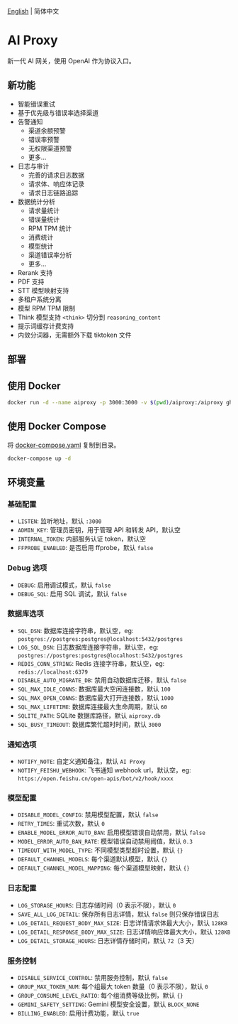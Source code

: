 
[English](./README.md) | 简体中文

# AI Proxy

新一代 AI 网关，使用 OpenAI 作为协议入口。

## 新功能

- 智能错误重试
- 基于优先级与错误率选择渠道
- 告警通知
  - 渠道余额预警
  - 错误率预警
  - 无权限渠道预警
  - 更多...
- 日志与审计
  - 完善的请求日志数据
  - 请求体、响应体记录
  - 请求日志链路追踪
- 数据统计分析
  - 请求量统计
  - 错误量统计
  - RPM TPM 统计
  - 消费统计
  - 模型统计
  - 渠道错误率分析
  - 更多...
- Rerank 支持
- PDF 支持
- STT 模型映射支持
- 多租户系统分离
- 模型 RPM TPM 限制
- Think 模型支持 `<think>` 切分到 `reasoning_content`
- 提示词缓存计费支持
- 内敛分词器，无需额外下载 tiktoken 文件

## 部署

## 使用 Docker

```bash
docker run -d --name aiproxy -p 3000:3000 -v $(pwd)/aiproxy:/aiproxy ghcr.io/labring/aiproxy:latest
```

## 使用 Docker Compose

将 [docker-compose.yaml](./docker-compose.yaml) 复制到目录。

```bash
docker-compose up -d
```

## 环境变量

### 基础配置

- `LISTEN`: 监听地址，默认 `:3000`
- `ADMIN_KEY`: 管理员密钥，用于管理 API 和转发 API，默认空
- `INTERNAL_TOKEN`: 内部服务认证 token，默认空
- `FFPROBE_ENABLED`: 是否启用 ffprobe，默认 `false`

### Debug 选项

- `DEBUG`: 启用调试模式，默认 `false`
- `DEBUG_SQL`: 启用 SQL 调试，默认 `false`

### 数据库选项

- `SQL_DSN`: 数据库连接字符串，默认空，eg: `postgres://postgres:postgres@localhost:5432/postgres`
- `LOG_SQL_DSN`: 日志数据库连接字符串，默认空，eg: `postgres://postgres:postgres@localhost:5432/postgres`
- `REDIS_CONN_STRING`: Redis 连接字符串，默认空，eg: `redis://localhost:6379`
- `DISABLE_AUTO_MIGRATE_DB`: 禁用自动数据库迁移，默认 `false`
- `SQL_MAX_IDLE_CONNS`: 数据库最大空闲连接数，默认 `100`
- `SQL_MAX_OPEN_CONNS`: 数据库最大打开连接数，默认 `1000`
- `SQL_MAX_LIFETIME`: 数据库连接最大生命周期，默认 `60`
- `SQLITE_PATH`: SQLite 数据库路径，默认 `aiproxy.db`
- `SQL_BUSY_TIMEOUT`: 数据库繁忙超时时间，默认 `3000`

### 通知选项

- `NOTIFY_NOTE`: 自定义通知备注，默认 `AI Proxy`
- `NOTIFY_FEISHU_WEBHOOK`: 飞书通知 webhook url，默认空，eg: `https://open.feishu.cn/open-apis/bot/v2/hook/xxxx`

### 模型配置

- `DISABLE_MODEL_CONFIG`: 禁用模型配置，默认 `false`
- `RETRY_TIMES`: 重试次数，默认 `0`
- `ENABLE_MODEL_ERROR_AUTO_BAN`: 启用模型错误自动禁用，默认 `false`
- `MODEL_ERROR_AUTO_BAN_RATE`: 模型错误自动禁用阈值，默认 `0.3`
- `TIMEOUT_WITH_MODEL_TYPE`: 不同模型类型超时设置，默认 `{}`
- `DEFAULT_CHANNEL_MODELS`: 每个渠道默认模型，默认 `{}`
- `DEFAULT_CHANNEL_MODEL_MAPPING`: 每个渠道模型映射，默认 `{}`

### 日志配置

- `LOG_STORAGE_HOURS`: 日志存储时间（0 表示不限），默认 `0`
- `SAVE_ALL_LOG_DETAIL`: 保存所有日志详情，默认 `false` 则只保存错误日志
- `LOG_DETAIL_REQUEST_BODY_MAX_SIZE`: 日志详情请求体最大大小，默认 `128KB`
- `LOG_DETAIL_RESPONSE_BODY_MAX_SIZE`: 日志详情响应体最大大小，默认 `128KB`
- `LOG_DETAIL_STORAGE_HOURS`: 日志详情存储时间，默认 `72`（3 天）

### 服务控制

- `DISABLE_SERVICE_CONTROL`: 禁用服务控制，默认 `false`
- `GROUP_MAX_TOKEN_NUM`: 每个组最大 token 数量（0 表示不限），默认 `0`
- `GROUP_CONSUME_LEVEL_RATIO`: 每个组消费等级比例，默认 `{}`
- `GEMINI_SAFETY_SETTING`: Gemini 模型安全设置，默认 `BLOCK_NONE`
- `BILLING_ENABLED`: 启用计费功能，默认 `true`
